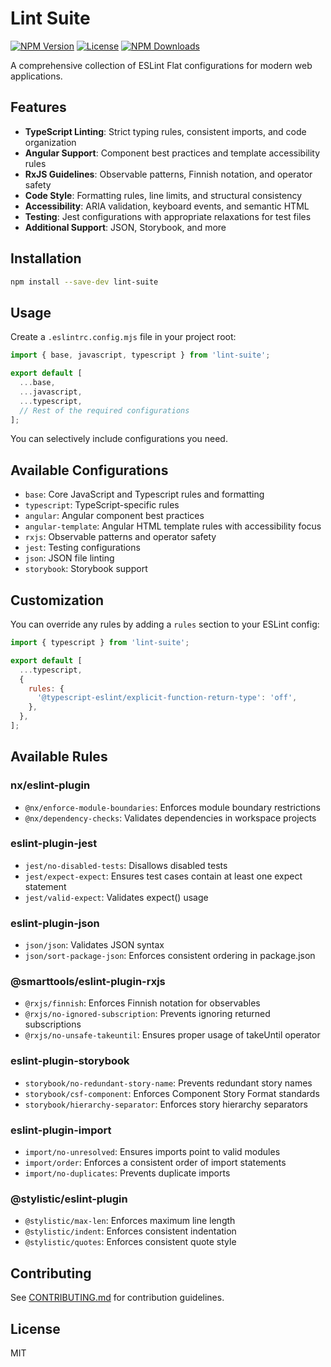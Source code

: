 # Lint Suite
[![NPM Version](https://img.shields.io/npm/v/lint-suite.svg)](https://www.npmjs.com/package/lint-suite)
[![License](https://img.shields.io/npm/l/lint-suite.svg)](https://github.com/F0rty-Tw0/lint-suite/blob/main/LICENSE)
[![NPM Downloads](https://img.shields.io/npm/dm/lint-suite.svg)](https://www.npmjs.com/package/lint-suite)

A comprehensive collection of ESLint Flat configurations for modern web applications.

## Features

- **TypeScript Linting**: Strict typing rules, consistent imports, and code organization
- **Angular Support**: Component best practices and template accessibility rules
- **RxJS Guidelines**: Observable patterns, Finnish notation, and operator safety
- **Code Style**: Formatting rules, line limits, and structural consistency
- **Accessibility**: ARIA validation, keyboard events, and semantic HTML
- **Testing**: Jest configurations with appropriate relaxations for test files
- **Additional Support**: JSON, Storybook, and more

## Installation

```bash
npm install --save-dev lint-suite
```

## Usage

Create a `.eslintrc.config.mjs` file in your project root:

```js
import { base, javascript, typescript } from 'lint-suite';

export default [
  ...base,
  ...javascript,
  ...typescript,
  // Rest of the required configurations
];
```

You can selectively include configurations you need.

## Available Configurations

- `base`: Core JavaScript and Typescript rules and formatting
- `typescript`: TypeScript-specific rules
- `angular`: Angular component best practices
- `angular-template`: Angular HTML template rules with accessibility focus
- `rxjs`: Observable patterns and operator safety
- `jest`: Testing configurations
- `json`: JSON file linting
- `storybook`: Storybook support

## Customization

You can override any rules by adding a `rules` section to your ESLint config:

```js
import { typescript } from 'lint-suite';

export default [
  ...typescript,
  {
    rules: {
      '@typescript-eslint/explicit-function-return-type': 'off',
    },
  },
];
```

## Available Rules

### nx/eslint-plugin

- `@nx/enforce-module-boundaries`: Enforces module boundary restrictions
- `@nx/dependency-checks`: Validates dependencies in workspace projects

### eslint-plugin-jest

- `jest/no-disabled-tests`: Disallows disabled tests
- `jest/expect-expect`: Ensures test cases contain at least one expect statement
- `jest/valid-expect`: Validates expect() usage

### eslint-plugin-json

- `json/json`: Validates JSON syntax
- `json/sort-package-json`: Enforces consistent ordering in package.json

### @smarttools/eslint-plugin-rxjs

- `@rxjs/finnish`: Enforces Finnish notation for observables
- `@rxjs/no-ignored-subscription`: Prevents ignoring returned subscriptions
- `@rxjs/no-unsafe-takeuntil`: Ensures proper usage of takeUntil operator

### eslint-plugin-storybook

- `storybook/no-redundant-story-name`: Prevents redundant story names
- `storybook/csf-component`: Enforces Component Story Format standards
- `storybook/hierarchy-separator`: Enforces story hierarchy separators

### eslint-plugin-import

- `import/no-unresolved`: Ensures imports point to valid modules
- `import/order`: Enforces a consistent order of import statements
- `import/no-duplicates`: Prevents duplicate imports

### @stylistic/eslint-plugin

- `@stylistic/max-len`: Enforces maximum line length
- `@stylistic/indent`: Enforces consistent indentation
- `@stylistic/quotes`: Enforces consistent quote style

## Contributing

See [CONTRIBUTING.md](./CONTRIBUTING.md) for contribution guidelines.

## License

MIT
